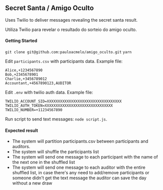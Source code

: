 ## Secret Santa / Amigo Oculto

Uses Twilio to deliver messages revealing the secret santa result.

Utiliza Twilio para revelar o resultado do sorteio do amigo oculto.


#### Getting Started

```git clone git@github.com:pauloacmelo/amigo_oculto.git```
```yarn```


Edit `participants.csv` with participants data. Example file:
```
Alice,+1234567890
Bob,+2345678901
Charlie,+3456789012
Accountant,+4567890123,AUDITOR
```
Edit `.env` with twilio auth data. Example file:
```
TWILIO_ACCOUNT_SID=XXXXXXXXXXXXXXXXXXXXXXXXXXXXXXXXXX
TWILIO_AUTH_TOKEN=XXXXXXXXXXXXXXXXXXXXXXXXXXXXXXX
TWILIO_NUMBER=+11234567890
```

Run script to send text messages: `node script.js`.

#### Expected result

- The system will partition participants.csv between participants and auditors.
- The system will shuffle the participants list
- The system will send one message to each participant with the name of the next one in the shuffled list
- The system will send one message to each auditor with the entire shuffled list, in case there's any need to add/remove participants or someone didn't get the text message the auditor can save the day without a new draw